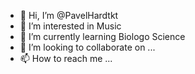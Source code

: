 - 👋 Hi, I’m @PavelHardtkt
- 👀 I’m interested in Music
- 🌱 I’m currently learning Biologo Science
- 💞️ I’m looking to collaborate on ...
- 📫 How to reach me ...

<!---
PavelHardtkt/PavelHardtkt is a ✨ special ✨ repository because its `README.md` (this file) appears on your GitHub profile.
You can click the Preview link to take a look at your changes.
--->
